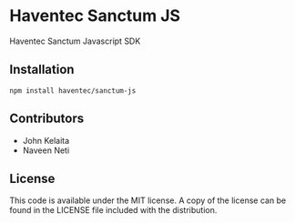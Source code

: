 # Haventec Sanctum JS

Haventec Sanctum Javascript SDK 

## Installation

`npm install haventec/sanctum-js`

## Contributors

 - John Kelaita
 - Naveen Neti


## License

This code is available under the MIT license. A copy of the license can be found in the LICENSE file included with the distribution.
